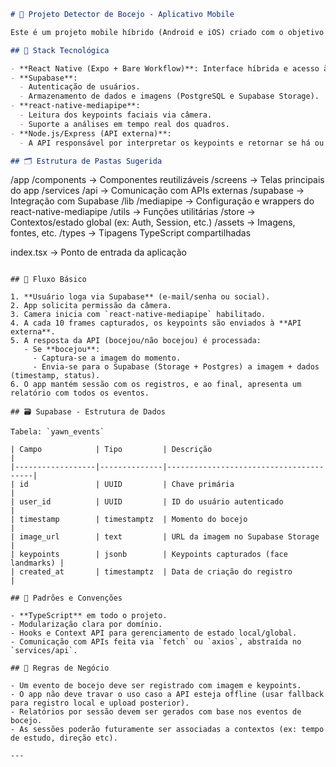 ```md
# 🧠 Projeto Detector de Bocejo - Aplicativo Mobile

Este é um projeto mobile híbrido (Android e iOS) criado com o objetivo de detectar bocejos utilizando a câmera frontal do dispositivo, com suporte à detecção em tempo real e armazenamento dos eventos para geração de relatórios.

## 📱 Stack Tecnológica

- **React Native (Expo + Bare Workflow)**: Interface híbrida e acesso à câmera.
- **Supabase**:
  - Autenticação de usuários.
  - Armazenamento de dados e imagens (PostgreSQL e Supabase Storage).
- **react-native-mediapipe**:
  - Leitura dos keypoints faciais via câmera.
  - Suporte a análises em tempo real dos quadros.
- **Node.js/Express (API externa)**:
  - A API responsável por interpretar os keypoints e retornar se há ou não bocejo.

## 🗂 Estrutura de Pastas Sugerida

```

/app
/components       → Componentes reutilizáveis
/screens          → Telas principais do app
/services
/api            → Comunicação com APIs externas
/supabase       → Integração com Supabase
/lib
/mediapipe      → Configuração e wrappers do react-native-mediapipe
/utils          → Funções utilitárias
/store            → Contextos/estado global (ex: Auth, Session, etc.)
/assets           → Imagens, fontes, etc.
/types            → Tipagens TypeScript compartilhadas

index.tsx           → Ponto de entrada da aplicação

```

## 🔄 Fluxo Básico

1. **Usuário loga via Supabase** (e-mail/senha ou social).
2. App solicita permissão da câmera.
3. Camera inicia com `react-native-mediapipe` habilitado.
4. A cada 10 frames capturados, os keypoints são enviados à **API externa**.
5. A resposta da API (bocejou/não bocejou) é processada:
   - Se **bocejou**:
     - Captura-se a imagem do momento.
     - Envia-se para o Supabase (Storage + Postgres) a imagem + dados (timestamp, status).
6. O app mantém sessão com os registros, e ao final, apresenta um relatório com todos os eventos.

## 🗃 Supabase - Estrutura de Dados

Tabela: `yawn_events`

| Campo            | Tipo         | Descrição                            |
|------------------|--------------|----------------------------------------|
| id               | UUID         | Chave primária                        |
| user_id          | UUID         | ID do usuário autenticado             |
| timestamp        | timestamptz  | Momento do bocejo                     |
| image_url        | text         | URL da imagem no Supabase Storage     |
| keypoints        | jsonb        | Keypoints capturados (face landmarks) |
| created_at       | timestamptz  | Data de criação do registro           |

## 📐 Padrões e Convenções

- **TypeScript** em todo o projeto.
- Modularização clara por domínio.
- Hooks e Context API para gerenciamento de estado local/global.
- Comunicação com APIs feita via `fetch` ou `axios`, abstraída no `services/api`.

## 📌 Regras de Negócio

- Um evento de bocejo deve ser registrado com imagem e keypoints.
- O app não deve travar o uso caso a API esteja offline (usar fallback para registro local e upload posterior).
- Relatórios por sessão devem ser gerados com base nos eventos de bocejo.
- As sessões poderão futuramente ser associadas a contextos (ex: tempo de estudo, direção etc).

---
```
